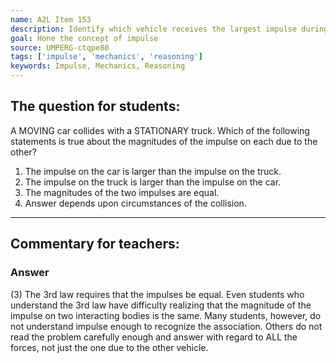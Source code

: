 ```yaml
---
name: A2L Item 153
description: Identify which vehicle receives the largest impulse during a collision.
goal: Hone the concept of impulse
source: UMPERG-ctqpe80
tags: ['impulse', 'mechanics', 'reasoning']
keywords: Impulse, Mechanics, Reasoning
---
```


## The question for students:

A MOVING car collides with a STATIONARY truck.  Which of the following
statements is true about the magnitudes of the impulse on each due to
the other?

1. The impulse on the car is larger than the impulse on the truck.
2. The impulse on the truck is larger than the impulse on the car.
3. The magnitudes of the two impulses are equal.
4. Answer depends upon circumstances of the collision.




<hr/>

## Commentary for teachers:

### Answer 

(3) The 3rd law requires that the impulses be equal. Even
students who understand the 3rd law have difficulty realizing that the
magnitude of the impulse on two interacting bodies is the same. Many
students, however, do not understand impulse enough to recognize the
association. Others do not read the problem carefully enough and answer
with regard to ALL the forces, not just the one due to the other
vehicle.

